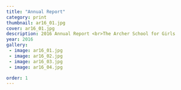 ```yaml
---
title: "Annual Report"
category: print
thumbnail: ar16_01.jpg
cover: ar16_01.jpg
description: 2016 Annual Report <br>The Archer School for Girls
year: 2016
gallery:
 - image: ar16_01.jpg
 - image: ar16_02.jpg
 - image: ar16_03.jpg
 - image: ar16_04.jpg

order: 1
---
```


<!-- 2016 Annual Report for a prestigious non-profit school highlighting achievements, goals, milestones, financial data, and donations. Cover printed on transparent vellum.

My role: art direction, graphic design, photographic illustration, project management, print production -->
